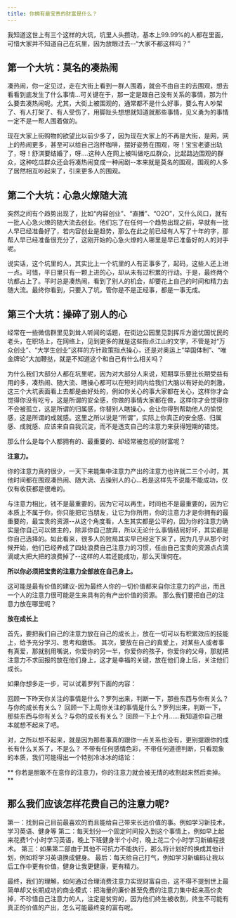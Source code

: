 ```yaml
---
title: 你拥有最宝贵的财富是什么？
---
```


我知道这世上有三个这样的大坑，坑里人头攒动，基本上99.99%的人都在里面，可惜大家并不知道自己在坑里，因为放眼过去--“大家不都这样吗？”

## 第一个大坑：莫名的凑热闹
凑热闹，你一定见过，走在大街上看到一群人围着，就会不由自主的去围观，想去看看到底发生了什么事情...可关键在于，那一定是跟自己没有关系的事情，那为什么要去凑热闹呢。尤其，大街上被围观的，通常都不是什么好事，要么有人吵架了、有人打架了、有人受伤了，用脚趾头想想就知道就那些事情，见义勇为的事情一定不是一帮人围着做的。

现在大家上街购物的欲望比以前少多了，因为现在大家上的不再是大街，是网，网上的热闹更多，甚至可以给自己泡杯咖啡，摆好姿势在围观，呀！宝宝老婆出轨了，呀！舒淇要结婚了，呀....这种人在网上被叫做吃瓜群众，比起路边围观的群众，这种吃瓜群众还会将凑热闹变成一种闹剧--本来就是莫名的围观，围观的人多了居然相互吵起来了，引来更多人的围观。


## 第二个大坑：心急火燎随大流
突然之间有个趋势出现了，比如“内容创业”、“直播”、“O2O”，又什么风口，就有一批人心急火燎的随大流去创业。他们忘了在任何一个趋势出现之前，早就有一批人早已经准备好了，若内容创业是趋势，那么在此之前已经有人写了十年的字，那帮人早已经准备很充分了，这刚开始的心急火燎的人哪里是早已准备好的人的对手呢。

说实话，这个坑里的人，其实比上一个坑里的人有正事多了，起码，这些人还上进一点。可惜，平日里只有一颗上进的心，却从未有过积累的行动。于是，最终两个坑都占上了。平时总是凑热闹，看到了别人的机会，却要花上自己的时间和精力去随大流。最终你看到，只要入了坑，管你是不是正经事，都是一事无成。

## 第三个大坑：操碎了别人的心
经常在一些微信群里见到耸人听闻的话题，在街边公园里见到挥斥方遒忧国忧民的老头，在职场上，在网络上，见到更多的就是这些指点江山的文字，不管是对“万众创业”、“大学生创业”这样的方针政策指点操心，还是对奥运上“举国体制”、“唯金牌论”大加鞭挞，就是不知道这个和自己有什么相关吗？


为什么我们大部分人都在坑里呢，因为对大部分人来说，短期享乐要比长期受益有用的多，凑热闹、随大流、瞎操心都可以在短时间内给我们大脑以有好处的刺激，这三个大坑表面看上去都是由好处的，例如你关心的事大家都在关心，这样你才会觉得你没有吃亏，这是所谓的安全感，你做的事情大家都在做，这样你才会觉得你不会被孤立，这是所谓的归属感，你替别人瞎操心，会让你得到帮助他人的愉悦感，这是所谓的成就感。这里之所以说是“所谓”，实际上你真正的安全感、归属感、成就感、应该来自自我沉淀，而不是透支自己的注意力来获得短期的错觉。

那么什么是每个人都拥有的、最重要的、却经常被忽视的财富呢？


**注意力。**

你的注意力真的很少，一天下来能集中注意力产出的注意力也许就二三个小时，其他时间都在围观凑热闹、随大流、去操别人的心...若是这样先不说能不能成功，仅仅有收获都是很难的。

与注意力相比，钱不是最重要的，因为它可以再生，时间也不是最重要的，因为它本质上不属于你，你只能把它当朋友，让它为你所用，你的注意力才是你拥有的最重要的，最宝贵的资源--从这个角度看，人生其实都是公平的，因为你的注意力确实是你自己可以做主的，除非你自己放弃，所以无论什么事情结局好坏，其实都是你自己选择的。如此看来，很多人的败局其实早已经定下来了，因为几乎从那个时候开始，他们已经养成了四处浪费自己注意力的习惯，任由自己宝贵的资源点点滴滴或大把大把的浪费掉了--这样的人若还能成功，那么天理何在。

**所以你必须把宝贵的注意力全部放在自己身上。**

这可能是最有价值的建议-因为最终人你的一切价值都来自你注意力的产出，而且一个人的注意力很可能是生来具有的有产出价值的资源。
那么我们要把自己的注意力放在哪里呢？

**放在成长上**

首先，要把我们自己的注意力放在自己的成长上，放在一切可以有积累效应的技能上，给予充分学习、思考和磨练。
其次，要放在自己的真爱上，对某些人或者事有真爱，那就别用嘴说，你爱你的另一半，你爱你的孩子，你爱你的父母，那就把注意力不求回报的放在他们身上，这才是幸福的关键，放在他们身上后，关注他们成长。

如果你想多走一步，可以试着罗列下面的内容：

回顾一下昨天你关注的事情是什么？罗列出来，判断一下，那些东西与你有关么？与你的成长有关么？
回顾一下上周你关注的事情是什么？罗列出来，判断一下，那些东西与你有关么？与你的成长有关么？
回顾一下上个月......我知道你自己根本就想不起来了吧。

对，之所以想不起来，就是因为那些事真的跟你一点关系也没有，更别提跟你的成长有什么关系了，不是么？
不带有任何感情色彩，不带任何道德判断，只看现象的本质，我们可能得出一个特别冷冰冰的结论：

** 你若是胆敢不在意你的注意力，你的注意力就会被无情的收割起来然后卖掉。**

## 那么我们应该怎样花费自己的注意力呢?
第一：找到自己目前最喜欢的而且能给自己带来长远价值的事。例如学习新技术，学习英语、健身等
第二：每天划分一个固定时间投入到这个事情上，例如早上起来花费1个小时学习英语，晚上下班健身半个小时，晚上花二个小时学习新编程技术。
第三：如果第二部由于其他不可抗力不能执行，那么将计划好的换成其他计划，例如将学习英语换成健身。
最后：每天给自己打气，例如学习新编码让我以后工作中更有价值，健身让我更健康，更有精力。


最终，我们的理解，如何通过合理消费注意力实现财富自由，这不得不提到世上最简单却又长期成功的商业模式：把海量的廉价甚至免费的注意力集中起来高价卖掉，不珍惜自己注意力的人，注定是贫穷的，因为他们终生被收割，终生不可能有真正的价值的产出，怎么可能最终变的富有呢。








